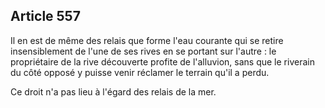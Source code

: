 Article 557
----
Il en est de même des relais que forme l'eau courante qui se retire
insensiblement de l'une de ses rives en se portant sur l'autre : le propriétaire
de la rive découverte profite de l'alluvion, sans que le riverain du côté opposé
y puisse venir réclamer le terrain qu'il a perdu.

Ce droit n'a pas lieu à l'égard des relais de la mer.
